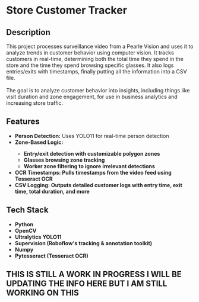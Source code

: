 <h1> Store Customer Tracker</h1>

<h2>Description</h2>
This project processes surveillance video from a Pearle Vision and uses it to analyze trends in customer behavior using computer vision. It tracks customers in real-time, determining both the total time they spend in the store and the time they spend browsing specific glasses. It also logs entries/exits with timestamps, finally putting all the information into a CSV file.
<br><br>
The goal is to analyze customer behavior into insights, including things like visit duration and zone engagement, for use in business analytics and increasing store traffic.
<br />

<h2>Features </h2>

- <b>Person Detection:</b> Uses YOLO11 for real-time person detection
- <b>Zone-Based Logic:<b>
  - Entry/exit detection with customizable polygon zones
  - Glasses browsing zone tracking
  - Worker zone filtering to ignore irrelevant detections
- <b>OCR Timestamps:<b> Pulls timestamps from the video feed using Tesseract OCR
- <b>CSV Logging:<b> Outputs detailed customer logs with entry time, exit time, total duration, and more


<h2>Tech Stack</h2>

- <b>Python</b> 
- <b>OpenCV</b>
- <b>Ultralytics YOLO11</b>
- <b>Supervision</b> (Roboflow's tracking & annotation toolkit)
- <b>Numpy</b>
- <b>Pytesseract</b> (Tesseract OCR)

<h2><b>THIS IS STILL A WORK IN PROGRESS I WILL BE UPDATING THE INFO HERE BUT I AM STILL WORKING ON THIS</b></h2>
<!--
 ```diff
- text in red
+ text in green
! text in orange
# text in gray
@@ text in purple (and bold)@@
```
--!>
